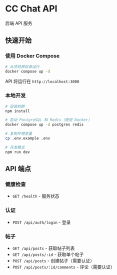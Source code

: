 # CC Chat API

后端 API 服务

## 快速开始

### 使用 Docker Compose

```bash
# 从项目根目录运行
docker compose up -d
```

API 将运行在 `http://localhost:3000`

### 本地开发

```bash
# 安装依赖
npm install

# 启动 PostgreSQL 和 Redis（使用 Docker）
docker compose up -d postgres redis

# 复制环境变量
cp .env.example .env

# 开发模式
npm run dev
```

## API 端点

### 健康检查
- `GET /health` - 服务状态

### 认证
- `POST /api/auth/login` - 登录

### 帖子
- `GET /api/posts` - 获取帖子列表
- `GET /api/posts/:id` - 获取单个帖子
- `POST /api/posts` - 创建帖子（需要认证）
- `POST /api/posts/:id/comments` - 评论（需要认证）
